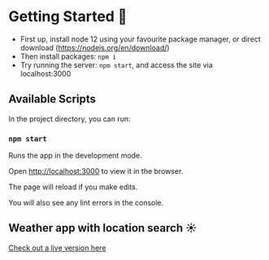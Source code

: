 # Getting Started 🚀

- First up, install node 12 using your favourite package manager, or direct download (https://nodejs.org/en/download/)
- Then install packages: `npm i`
- Try running the server: `npm start`, and access the site via localhost:3000

## Available Scripts

In the project directory, you can run:

### `npm start`

Runs the app in the development mode.

Open [http://localhost:3000](http://localhost:3000) to view it in the browser.

The page will reload if you make edits.

You will also see any lint errors in the console.

## Weather app with location search ☀️

[Check out a live version here](https://chym-weather-app.netlify.app/)
